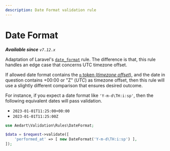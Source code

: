 ```yaml
---
description: Date Format validation rule
---
```


# Date Format

_**Available since** `v7.12.x`_

Adaptation of Laravel's [`date_format`](https://laravel.com/docs/10.x/validation#rule-date-format) rule.
The difference is that, this rule handles an edge case that concerns UTC timezone offset.

If allowed date format contains the [`p` token (_timezone offset_)](https://www.php.net/manual/en/datetime.format.php),
and the date in question contains +00:00 or "Z" (_UTC_) as timezone offset, then this rule will use a slightly different comparison that ensures desired outcome. 

For instance, if you expect a date format like `'Y-m-d\TH:i:sp'`, then the following equivalent dates will pass validation.
* `2023-01-01T11:25:00+00:00`
* `2023-01-01T11:25:00Z`

```php
use Aedart\Validation\Rules\DateFormat;

$data = $request->validate([
    'performed_at' => [ new DateFormat('Y-m-d\TH:i:sp') ],
]);
```
